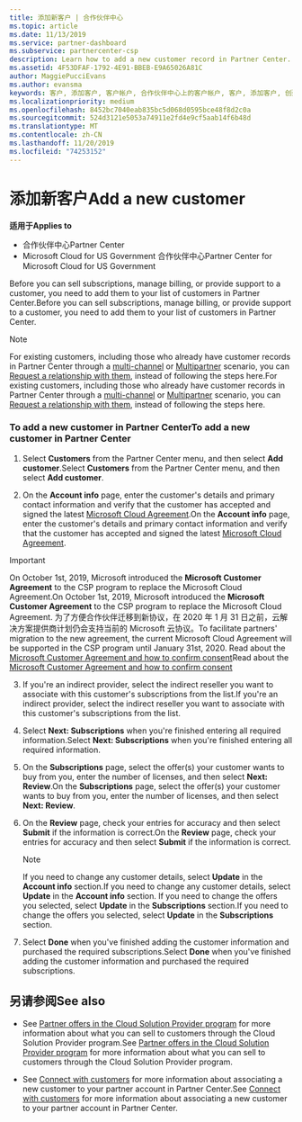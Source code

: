 ```yaml
---
title: 添加新客户 | 合作伙伴中心
ms.topic: article
ms.date: 11/13/2019
ms.service: partner-dashboard
ms.subservice: partnercenter-csp
description: Learn how to add a new customer record in Partner Center. Then, you can sell the customer subscriptions, manage billing, or provide customer support.
ms.assetid: 4F53DFAF-1792-4E91-BBEB-E9A65026A81C
author: MaggiePucciEvans
ms.author: evansma
keywords: 客户, 添加客户, 客户帐户, 合作伙伴中心上的客户帐户, 客户, 添加客户, 创建客户帐户
ms.localizationpriority: medium
ms.openlocfilehash: 8452bc7040eab835bc5d068d0595bce48f8d2c0a
ms.sourcegitcommit: 524d3121e5053a74911e2fd4e9cf5aab14f6b48d
ms.translationtype: MT
ms.contentlocale: zh-CN
ms.lasthandoff: 11/20/2019
ms.locfileid: "74253152"
---
```

# <a name="add-a-new-customer"></a><span data-ttu-id="48cfa-105">添加新客户</span><span class="sxs-lookup"><span data-stu-id="48cfa-105">Add a new customer</span></span>

<span data-ttu-id="48cfa-106">**适用于**</span><span class="sxs-lookup"><span data-stu-id="48cfa-106">**Applies to**</span></span>

-  <span data-ttu-id="48cfa-107">合作伙伴中心</span><span class="sxs-lookup"><span data-stu-id="48cfa-107">Partner Center</span></span>
-  <span data-ttu-id="48cfa-108">Microsoft Cloud for US Government 合作伙伴中心</span><span class="sxs-lookup"><span data-stu-id="48cfa-108">Partner Center for Microsoft Cloud for US Government</span></span>

<span data-ttu-id="48cfa-109">Before you can sell subscriptions, manage billing, or provide support to a customer, you need to add them to your list of customers in Partner  Center.</span><span class="sxs-lookup"><span data-stu-id="48cfa-109">Before you can sell subscriptions, manage billing, or provide support to a customer, you need to add them to your list of customers in Partner  Center.</span></span>

>[!NOTE]
><span data-ttu-id="48cfa-110">For existing customers, including those who already have customer records in Partner Center through a [multi-channel](multichannel.md) or [Multipartner](multipartner.md) scenario, you can [Request a relationship with them](request-a-relationship-with-a-customer.md), instead of following the steps here.</span><span class="sxs-lookup"><span data-stu-id="48cfa-110">For existing customers, including those who already have customer records in Partner Center through a [multi-channel](multichannel.md) or [Multipartner](multipartner.md) scenario, you can [Request a relationship with them](request-a-relationship-with-a-customer.md), instead of following the steps here.</span></span>

### <a name="to-add-a-new-customer-in-partner-center"></a><span data-ttu-id="48cfa-111">To add a new customer in Partner Center</span><span class="sxs-lookup"><span data-stu-id="48cfa-111">To add a new customer in Partner Center</span></span>

1. <span data-ttu-id="48cfa-112">Select **Customers** from the Partner Center menu, and then select **Add customer**.</span><span class="sxs-lookup"><span data-stu-id="48cfa-112">Select **Customers** from the Partner Center menu, and then select **Add customer**.</span></span>

2. <span data-ttu-id="48cfa-113">On the **Account info** page, enter the customer's details and primary contact information and verify that the customer has accepted and signed the latest [Microsoft Cloud Agreement](agreements.md).</span><span class="sxs-lookup"><span data-stu-id="48cfa-113">On the **Account info** page, enter the customer's details and primary contact information and verify that the customer has accepted and signed the latest [Microsoft Cloud Agreement](agreements.md).</span></span>

>[!IMPORTANT] 
> <span data-ttu-id="48cfa-114">On October 1st, 2019, Microsoft introduced the **Microsoft Customer Agreement** to the CSP program to replace the Microsoft Cloud Agreement.</span><span class="sxs-lookup"><span data-stu-id="48cfa-114">On October 1st, 2019, Microsoft introduced the **Microsoft Customer Agreement** to the CSP program to replace the Microsoft Cloud Agreement.</span></span> <span data-ttu-id="48cfa-115">为了方便合作伙伴迁移到新协议，在 2020 年 1 月 31 日之前，云解决方案提供商计划仍会支持当前的 Microsoft 云协议。</span><span class="sxs-lookup"><span data-stu-id="48cfa-115">To facilitate partners' migration to the new agreement, the current Microsoft Cloud Agreement will be supported in the CSP program until January 31st, 2020.</span></span> <span data-ttu-id="48cfa-116">Read about the [Microsoft Customer Agreement and how to confirm consent](confirm-customer-consent.md)</span><span class="sxs-lookup"><span data-stu-id="48cfa-116">Read about the [Microsoft Customer Agreement and how to confirm consent](confirm-customer-consent.md)</span></span>
  
3. <span data-ttu-id="48cfa-117">If you're an indirect provider, select the indirect reseller you want to associate with this customer's subscriptions from the list.</span><span class="sxs-lookup"><span data-stu-id="48cfa-117">If you're an indirect provider, select the indirect reseller you want to associate with this customer's subscriptions from the list.</span></span>

4. <span data-ttu-id="48cfa-118">Select **Next: Subscriptions** when you're finished entering all required information.</span><span class="sxs-lookup"><span data-stu-id="48cfa-118">Select **Next: Subscriptions** when you're finished entering all required information.</span></span>

5. <span data-ttu-id="48cfa-119">On the **Subscriptions** page, select the offer(s) your customer wants to buy from you, enter the number of licenses, and then select **Next: Review**.</span><span class="sxs-lookup"><span data-stu-id="48cfa-119">On the **Subscriptions** page, select the offer(s) your customer wants to buy from you, enter the number of licenses, and then select **Next: Review**.</span></span>

6. <span data-ttu-id="48cfa-120">On the **Review** page, check your entries for accuracy and then select **Submit** if the information is correct.</span><span class="sxs-lookup"><span data-stu-id="48cfa-120">On the **Review** page, check your entries for accuracy and then select **Submit** if the information is correct.</span></span>

    >[!NOTE]
    ><span data-ttu-id="48cfa-121">If you need to change any customer details, select **Update** in the **Account info** section.</span><span class="sxs-lookup"><span data-stu-id="48cfa-121">If you need to change any customer details, select **Update** in the **Account info** section.</span></span> <span data-ttu-id="48cfa-122">If you need to change the offers you selected, select **Update** in the **Subscriptions** section.</span><span class="sxs-lookup"><span data-stu-id="48cfa-122">If you need to change the offers you selected, select **Update** in the **Subscriptions** section.</span></span>

7. <span data-ttu-id="48cfa-123">Select **Done** when you've finished adding the customer information and purchased the required subscriptions.</span><span class="sxs-lookup"><span data-stu-id="48cfa-123">Select **Done** when you've finished adding the customer information and purchased the required subscriptions.</span></span>

## <a name="see-also"></a><span data-ttu-id="48cfa-124">另请参阅</span><span class="sxs-lookup"><span data-stu-id="48cfa-124">See also</span></span>

- <span data-ttu-id="48cfa-125">See [Partner offers in the Cloud Solution Provider program](csp-offers.md) for more information about what you can sell to customers through the Cloud Solution Provider program.</span><span class="sxs-lookup"><span data-stu-id="48cfa-125">See [Partner offers in the Cloud Solution Provider program](csp-offers.md) for more information about what you can sell to customers through the Cloud Solution Provider program.</span></span>

- <span data-ttu-id="48cfa-126">See [Connect with customers](customer-accounts.md) for more information about associating a new customer to your partner account in Partner Center.</span><span class="sxs-lookup"><span data-stu-id="48cfa-126">See [Connect with customers](customer-accounts.md) for more information about associating a new customer to your partner account in Partner Center.</span></span>